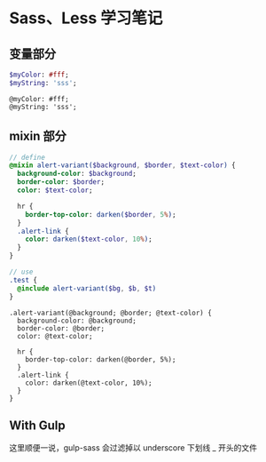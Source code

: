 # Sass、Less 学习笔记


## 变量部分

```sass
$myColor: #fff;
$myString: 'sss';
```


```less
@myColor: #fff;
@myString: 'sss';
```


## mixin 部分

```sass
// define
@mixin alert-variant($background, $border, $text-color) {
  background-color: $background;
  border-color: $border;
  color: $text-color;

  hr {
    border-top-color: darken($border, 5%);
  }
  .alert-link {
    color: darken($text-color, 10%);
  }
}

// use
.test {
  @include alert-variant($bg, $b, $t)
}
```


```less
.alert-variant(@background; @border; @text-color) {
  background-color: @background;
  border-color: @border;
  color: @text-color;

  hr {
    border-top-color: darken(@border, 5%);
  }
  .alert-link {
    color: darken(@text-color, 10%);
  }
}
```


## With Gulp

这里顺便一说，gulp-sass 会过滤掉以 underscore 下划线 _ 开头的文件